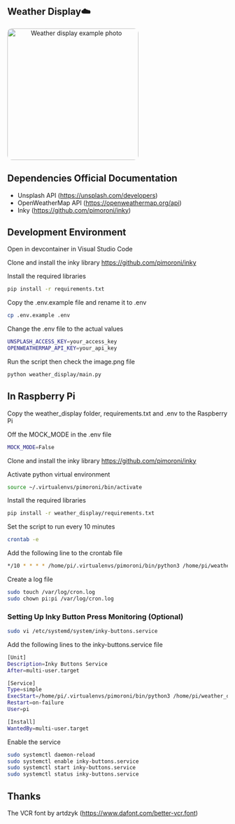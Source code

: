 ## Weather Display☁️

<img src="https://github.com/user-attachments/assets/5d67477e-079c-45b0-88bb-e0beda03ff2b" alt="Weather display example photo" width="300" style="border-radius: 10px;text-align: center;">

## Dependencies Official Documentation
- Unsplash API (https://unsplash.com/developers)
- OpenWeatherMap API (https://openweathermap.org/api)
- Inky (https://github.com/pimoroni/inky)

## Development Environment
Open in devcontainer in Visual Studio Code

Clone and install the inky library
https://github.com/pimoroni/inky

Install the required libraries
```bash
pip install -r requirements.txt
```

Copy the .env.example file and rename it to .env
```bash
cp .env.example .env
```

Change the .env file to the actual values
```bash
UNSPLASH_ACCESS_KEY=your_access_key
OPENWEATHERMAP_API_KEY=your_api_key
```

Run the script then check the image.png file
```bash
python weather_display/main.py
```

## In Raspberry Pi

Copy the weather_display folder, requirements.txt and .env to the Raspberry Pi

Off the MOCK_MODE in the .env file
```bash
MOCK_MODE=False
```

Clone and install the inky library
https://github.com/pimoroni/inky


Activate python virtual environment
```bash
source ~/.virtualenvs/pimoroni/bin/activate
```

Install the required libraries
```bash
pip install -r weather_display/requirements.txt
```

Set the script to run every 10 minutes
```bash
crontab -e
```

Add the following line to the crontab file
```bash
*/10 * * * * /home/pi/.virtualenvs/pimoroni/bin/python3 /home/pi/weather_display/main.py >> /var/log/cron.log 2>&1
```

Create a log file
```bash
sudo touch /var/log/cron.log
sudo chown pi:pi /var/log/cron.log
```

### Setting Up Inky Button Press Monitoring (Optional)
```bash
sudo vi /etc/systemd/system/inky-buttons.service
```

Add the following lines to the inky-buttons.service file
```bash
[Unit]
Description=Inky Buttons Service
After=multi-user.target

[Service]
Type=simple
ExecStart=/home/pi/.virtualenvs/pimoroni/bin/python3 /home/pi/weather_display/buttons.py
Restart=on-failure
User=pi

[Install]
WantedBy=multi-user.target
```

Enable the service
```bash
sudo systemctl daemon-reload
sudo systemctl enable inky-buttons.service
sudo systemctl start inky-buttons.service
sudo systemctl status inky-buttons.service
```

## Thanks

The VCR font by artdzyk (https://www.dafont.com/better-vcr.font)
